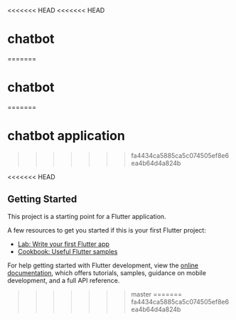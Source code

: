 <<<<<<< HEAD
<<<<<<< HEAD
# chatbot
=======
# chatbot
=======
# chatbot application
>>>>>>> fa4434ca5885ca5c074505ef8e6ea4b64d4a824b


<<<<<<< HEAD
## Getting Started

This project is a starting point for a Flutter application.

A few resources to get you started if this is your first Flutter project:

- [Lab: Write your first Flutter app](https://docs.flutter.dev/get-started/codelab)
- [Cookbook: Useful Flutter samples](https://docs.flutter.dev/cookbook)

For help getting started with Flutter development, view the
[online documentation](https://docs.flutter.dev/), which offers tutorials,
samples, guidance on mobile development, and a full API reference.
>>>>>>> master
=======
>>>>>>> fa4434ca5885ca5c074505ef8e6ea4b64d4a824b
